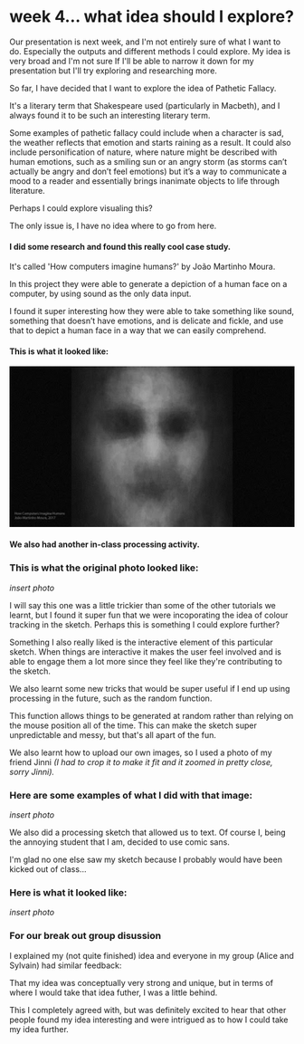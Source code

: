 # week 4... what idea should I explore?

Our presentation is next week, and I'm not entirely sure of what I want to do. Especially the outputs and different methods I could explore.
My idea is very broad and I'm not sure If I'll be able to narrow it down for my presentation but I'll try exploring and researching more. 

So far, I have decided that I want to explore the idea of Pathetic Fallacy.

It's a literary term that Shakespeare used (particularly in Macbeth), and I always found it to be such an interesting literary term. 

Some examples of pathetic fallacy could include when a character is sad, the weather reflects that emotion and starts raining as a result. It could also include personification of nature, where nature might be described with human emotions, such as a smiling sun or an angry storm (as storms can’t actually be angry and don’t feel emotions) but it’s a way to communicate a mood to a reader and essentially brings inanimate objects to life through literature.

Perhaps I could explore visualing this?

The only issue is, I have no idea where to go from here.

#### I did some research and found this really cool case study.

It's called 'How computers imagine humans?' by João Martinho Moura.

In this project they were able to generate a depiction of a human face on a computer, by using sound as the only data input. 

I found it super interesting how they were able to take something like sound, something that doesn’t have emotions, and is delicate and fickle, and use that to depict a human face in a way that we can easily comprehend. 

#### This is what it looked like:

<img src=unnamed.jpg>

#### We also had another in-class processing activity.

### This is what the original photo looked like:

*insert photo*

I will say this one was a little trickier than some of the other tutorials we learnt, but I found it super fun that we were incoporating the idea of colour tracking in the sketch. Perhaps this is something I could explore further?

Something I also really liked is the interactive element of this particular sketch. When things are interactive it makes the user feel involved and is able to engage them a lot more since they feel like they're contributing to the sketch. 

We also learnt some new tricks that would be super useful if I end up using processing in the future, such as the random function. 

This function allows things to be generated at random rather than relying on the mouse position all of the time. This can make the sketch super unpredictable and messy, but that's all apart of the fun. 

We also learnt how to upload our own images, so I used a photo of my friend Jinni *(I had to crop it to make it fit and it zoomed in pretty close, sorry Jinni).*

### Here are some examples of what I did with that image:

*insert photo*

We also did a processing sketch that allowed us to text. Of course I, being the annoying student that I am, decided to use comic sans. 

I'm glad no one else saw my sketch because I probably would have been kicked out of class...

### Here is what it looked like:

*insert photo*

### For our break out group disussion

I explained my (not quite finished) idea and everyone in my group (Alice and Sylvain) had similar feedback:

That my idea was conceptually very strong and unique, but in terms of where I would take that idea futher, I was a little behind. 

This I completely agreed with, but was definitely excited to hear that other people found my idea interesting and were intrigued as to how I could take my idea further. 



